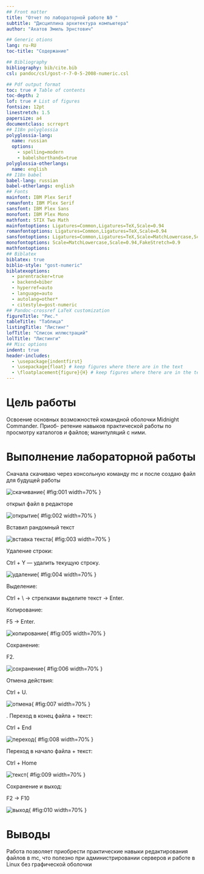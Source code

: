 ```yaml
---
## Front matter
title: "Отчет по лабораторной работе №9 "
subtitle: "Дисциплина архитектура компьютера"
author: "Ахатов Эмиль Эрнстович"

## Generic otions
lang: ru-RU
toc-title: "Содержание"

## Bibliography
bibliography: bib/cite.bib
csl: pandoc/csl/gost-r-7-0-5-2008-numeric.csl

## Pdf output format
toc: true # Table of contents
toc-depth: 2
lof: true # List of figures
fontsize: 12pt
linestretch: 1.5
papersize: a4
documentclass: scrreprt
## I18n polyglossia
polyglossia-lang:
  name: russian
  options:
	- spelling=modern
	- babelshorthands=true
polyglossia-otherlangs:
  name: english
## I18n babel
babel-lang: russian
babel-otherlangs: english
## Fonts
mainfont: IBM Plex Serif
romanfont: IBM Plex Serif
sansfont: IBM Plex Sans
monofont: IBM Plex Mono
mathfont: STIX Two Math
mainfontoptions: Ligatures=Common,Ligatures=TeX,Scale=0.94
romanfontoptions: Ligatures=Common,Ligatures=TeX,Scale=0.94
sansfontoptions: Ligatures=Common,Ligatures=TeX,Scale=MatchLowercase,Scale=0.94
monofontoptions: Scale=MatchLowercase,Scale=0.94,FakeStretch=0.9
mathfontoptions:
## Biblatex
biblatex: true
biblio-style: "gost-numeric"
biblatexoptions:
  - parentracker=true
  - backend=biber
  - hyperref=auto
  - language=auto
  - autolang=other*
  - citestyle=gost-numeric
## Pandoc-crossref LaTeX customization
figureTitle: "Рис."
tableTitle: "Таблица"
listingTitle: "Листинг"
lofTitle: "Список иллюстраций"
lolTitle: "Листинги"
## Misc options
indent: true
header-includes:
  - \usepackage{indentfirst}
  - \usepackage{float} # keep figures where there are in the text
  - \floatplacement{figure}{H} # keep figures where there are in the text
---
```


# Цель работы

Освоение основных возможностей командной оболочки Midnight Commander. Приоб-
ретение навыков практической работы по просмотру каталогов и файлов; манипуляций
с ними.



# Выполнение лабораторной работы

Сначала скачиваю через консольную команду mc и после создаю файл для будущей работы

![скачивание](image/1.png){ #fig:001 width=70% }

открыл файл в редакторе

![открытие](image/2.png){ #fig:002 width=70% }

Вставил рандомный текст

![вставка текста](image/3.png){ #fig:003 width=70% }

Удаление строки:

Ctrl + Y — удалить текущую строку.

![удаление](image/4.png){ #fig:004 width=70% }

Выделение:

Ctrl + \ → стрелками выделите текст → Enter.

Копирование:

F5 → Enter.

![копирование](image/5.png){ #fig:005 width=70% }

Сохранение:

F2.

![сохранение](image/6.png){ #fig:006 width=70% }

Отмена действия:

Ctrl + U.

![отмена](image/7.png){ #fig:007 width=70% }

. Переход в конец файла + текст:

Ctrl + End

![переход](image/8.png){ #fig:008 width=70% }

Переход в начало файла + текст:

Ctrl + Home

![текст](image/9.png){ #fig:009 width=70% }

Сохранение и выход:

F2 → F10

![выход](image/10.png){ #fig:010 width=70% }



# Выводы

Работа позволяет приобрести практические навыки редактирования файлов в mc, что полезно при администрировании серверов и работе в Linux без графической оболочки
